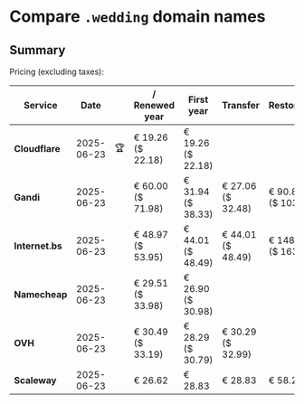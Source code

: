 # Compare `.wedding` domain names

## Summary

Pricing (excluding taxes):

| Service | Date |  | / Renewed year | First year | Transfer | Restoration |
|--|--|--|--|--|--|--|
| **Cloudflare** | 2025-06-23 | 🏆 | € 19.26<br>($ 22.18) | € 19.26<br>($ 22.18) |  |  |
| **Gandi** | 2025-06-23 |  | € 60.00<br>($ 71.98) | € 31.94<br>($ 38.33) | € 27.06<br>($ 32.48) | € 90.85<br>($ 103.83) |
| **Internet.bs** | 2025-06-23 |  | € 48.97<br>($ 53.95) | € 44.01<br>($ 48.49) | € 44.01<br>($ 48.49) | € 148.82<br>($ 163.95) |
| **Namecheap** | 2025-06-23 |  | € 29.51<br>($ 33.98) | € 26.90<br>($ 30.98) |  |  |
| **OVH** | 2025-06-23 |  | € 30.49<br>($ 33.19) | € 28.29<br>($ 30.79) | € 30.29<br>($ 32.99) |  |
| **Scaleway** | 2025-06-23 |  | € 26.62 | € 28.83 | € 28.83 | € 58.26 |
